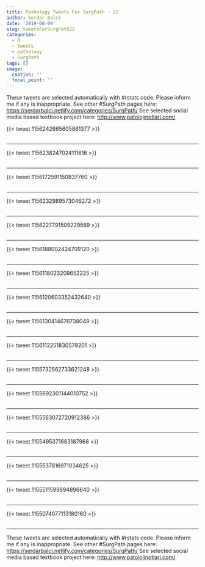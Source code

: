 ```yaml
---
title: Pathology Tweets For SurgPath - 22
author: Serdar Balci
date: '2019-08-09'
slug: tweetsForSurgPath22
categories:
  - R
  - tweets
  - pathology
  - SurgPath
tags: []
image:
  caption: ''
  focal_point: ''
---
```



These tweets are selected automatically with #rstats code. Please inform me if any is inappropriate.
See other #SurgPath pages here: https://serdarbalci.netlify.com/categories/SurgPath/ 
See selected social media based textbook project here: http://www.patolojinotlari.com/

{{< tweet 1156242665605861377 >}}
<br>
<br>
<hr>
{{< tweet 1156238247024111616 >}}
<br>
<br>
<hr>
{{< tweet 1156172591150837760 >}}
<br>
<br>
<hr>
{{< tweet 1156232989573046272 >}}
<br>
<br>
<hr>
{{< tweet 1156227791509229569 >}}
<br>
<br>
<hr>
{{< tweet 1156188002424709120 >}}
<br>
<br>
<hr>
{{< tweet 1156118023209652225 >}}
<br>
<br>
<hr>
{{< tweet 1156120603352432640 >}}
<br>
<br>
<hr>
{{< tweet 1156130414676738049 >}}
<br>
<br>
<hr>
{{< tweet 1156112251830579201 >}}
<br>
<br>
<hr>
{{< tweet 1155732562733621248 >}}
<br>
<br>
<hr>
{{< tweet 1155692301144010752 >}}
<br>
<br>
<hr>
{{< tweet 1155563072720912386 >}}
<br>
<br>
<hr>
{{< tweet 1155495371663187968 >}}
<br>
<br>
<hr>
{{< tweet 1155537816971034625 >}}
<br>
<br>
<hr>
{{< tweet 1155511599894896640 >}}
<br>
<br>
<hr>
{{< tweet 1155074077113180160 >}}
<br>
<br>
<hr>


These tweets are selected automatically with #rstats code. Please inform me if any is inappropriate.
See other #SurgPath pages here: https://serdarbalci.netlify.com/categories/SurgPath/ 
See selected social media based textbook project here: http://www.patolojinotlari.com/
